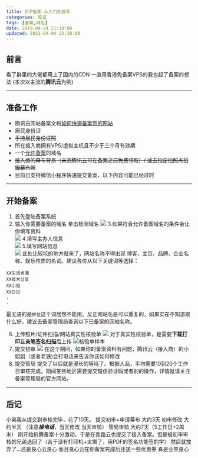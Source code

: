 ```yaml
---
title: ICP备案-从入门到放弃
categories: 笔记
tags: [备案,域名]
date: 2019-04-24 21:18:00
updated: 2022-04-04 22:30:00
---
```

## 前言
看了群里的大佬都用上了国内的CDN
一直用香港免备案VPS的我也起了备案的想法
(本次以主流的**腾讯云**为例)


<!--more-->


-------
## 准备工作
* 腾讯云网站备案文档[如何快速备案您的网站](https://cloud.tencent.com/document/product/243/39038)
* 居民身份证
* ~~手持居民身份证照~~
* 所在接入商拥有VPS/虚拟主机且不少于三个月有效期
* 一个[允许备案](http://域名.信息/)的域名
* ~~接入商的幕布背景（亲测腾讯云可在备案之前免费领取）/ 或去指定拍照点拍摄幕布照~~
* 目前已支持微信小程序快速提交备案，以下内容可能已经过时

-------
## 开始备案
1. 首先登陆备案系统
2. 输入你需要备案的域名 单击检测域名
   ![](https://cdn.gamesme.cn/images/qcloudbeian1.png)
   3.如果符合允许备案域名的条件会让你填写资料<br>
   ![](https://cdn.gamesme.cn/images/qcloudbeian2.png)
   4.填写主办人信息<br>
   ![](https://cdn.gamesme.cn/images/qcloudbeian3.png)
   5.填写网站信息<br>
   ![](https://cdn.gamesme.cn/images/qcloudbeian5.png)
   此处比较坑的地方就来了，网站名称不得出现 博客、主页、品牌、企业名称、娱乐性质的名词。建议各位从以下关键词等选择：

```
XX生活点滴
XX技术分享
XX小站
XX日记
.
.
```
最无语的是`排位`这个词居然不能用。反正网站名是可以重复的，如果实在不知道取什么好，建议去备案管理局查询以下已备案的网站名称。

6. 上传照片/证件扫描/网站真实性核验单
![](https://cdn.gamesme.cn/images/qcloudbeian6.png)
对于真实性核验单，是需要**下载打印**且**亲笔签名扫描**后上传
![核验单样本](https://cdn.gamesme.cn/images/zhenshixingheyandan.png)
7. 提交初审
![](https://cdn.gamesme.cn/images/qcloudbeian7.png)
在这个期间，如果你的备案资料有问题，腾讯云（接入商）的小姐姐（或者老铁)会打电话来告诉你该如何修改
8. 提交管局
提交了以后就是漫长的等待了。根据人品，平均需要10到20个工作日审核完成。期间某些地区需要提交短信验证码或者别的操作，详情就请关注备案管理局的官方网站。

-------
## 后记
小弟我从提交到审核完毕，花了10天。
提交初审+申请幕布 大约3天 
初审修改 大约半天 （注意***接电话***，当天修改 当天审核）
管局审核 大约7天（5工作日+2周末）
刚开始折腾备案十分激动，于是在套路云也提交了接入备案。但是被初审审核的兄弟退回了（苦于没有打印机+太懒了，用PDF的签名功能签的字）
然后就放弃了...还是良心云良心
而且良心云在你备案完成后还送一些优惠券
真是业界良心